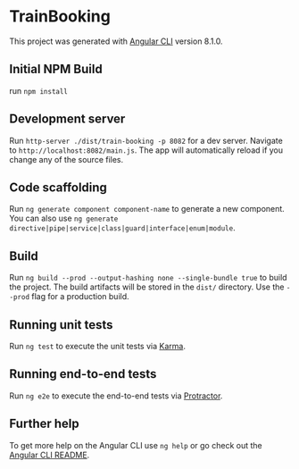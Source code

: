 # TrainBooking

This project was generated with [Angular CLI](https://github.com/angular/angular-cli) version 8.1.0.

## Initial NPM Build
run `npm install`

## Development server

Run `http-server ./dist/train-booking -p 8082` for a dev server. Navigate to `http://localhost:8082/main.js`. The app will automatically reload if you change any of the source files.

## Code scaffolding

Run `ng generate component component-name` to generate a new component. You can also use `ng generate directive|pipe|service|class|guard|interface|enum|module`.

## Build

Run `ng build --prod --output-hashing none --single-bundle true` to build the project. The build artifacts will be stored in the `dist/` directory. Use the `--prod` flag for a production build.

## Running unit tests

Run `ng test` to execute the unit tests via [Karma](https://karma-runner.github.io).

## Running end-to-end tests

Run `ng e2e` to execute the end-to-end tests via [Protractor](http://www.protractortest.org/).

## Further help

To get more help on the Angular CLI use `ng help` or go check out the [Angular CLI README](https://github.com/angular/angular-cli/blob/master/README.md).
